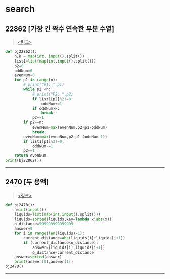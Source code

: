 # search

## 22862 [가장 긴 짝수 연속한 부분 수열]

> [<링크>](https://www.acmicpc.net/problem/22862)

```python
def bj22862():
    n,k = map(int, input().split())
    list1=list(map(int,input().split()))
    p2=0
    oddNum=0
    evenNum=0
    for p1 in range(n):
        # print("P1: ",p1)
        while p2 <n:
            # print("P2: ",p2)
            if list1[p2]%2!=0:
                oddNum+=1
            if oddNum>k:
                break;
            p2+=1
        if p2==n:
            evenNum=max(evenNum,p2-p1-oddNum)
            break;
        evenNum=max(evenNum,p2-p1-(oddNum-1))
        if list1[p1]%2!=0:
            oddNum-=1
        p2+=1
    return evenNum
print(bj22862())
```

---

## 2470 [두 용액]

> [<링크>](https://www.acmicpc.net/problem/2470)

```python
def bj2470():
    n=int(input())
    liquids=list(map(int,input().split()))
    liquids=sorted(liquids,key=lambda x:abs(x))
    o_distance=999999999999999
    answer=0
    for i in range(len(liquids)-1):
        current_distance=abs(liquids[i]+liquids[i+1])
        if (current_distance<o_distance):
            answer=[liquids[i],liquids[i+1]]
            o_distance=current_distance
    answer=sorted(answer)
    print(answer[0],answer[1])
bj2470()
```

---
